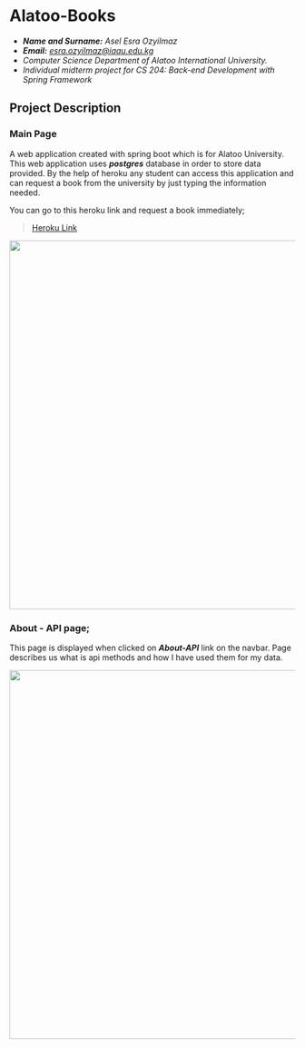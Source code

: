 Alatoo-Books
==================================================================

- ***Name and Surname:*** *Asel Esra Ozyilmaz*
- ***Email:*** *esra.ozyilmaz@iaau.edu.kg*
- *Computer Science Department of Alatoo International University.*
- *Individual midterm project for CS 204: Back-end Development with Spring Framework*

## Project Description

### Main Page

A web application created with spring boot which is for Alatoo University. This web application uses ***postgres*** database in order to store data provided. By the help of heroku any student can access this application and can request a book from the university by just typing the information needed.

You can go to this heroku link and request a book immediately;
> [Heroku Link](https://books333database.herokuapp.com/)


<img src="https://user-images.githubusercontent.com/64264345/111912212-e2364d80-8a92-11eb-90fc-252b6103786e.jpg" width="650">


### About - API page;

This page is displayed when clicked on ***About-API*** link on the navbar. Page describes us what is api methods and how I have used them for my data.

<img src="https://user-images.githubusercontent.com/64264345/111913112-d3ea3080-8a96-11eb-8e99-e6e0467bc7b6.jpg" width="650">


